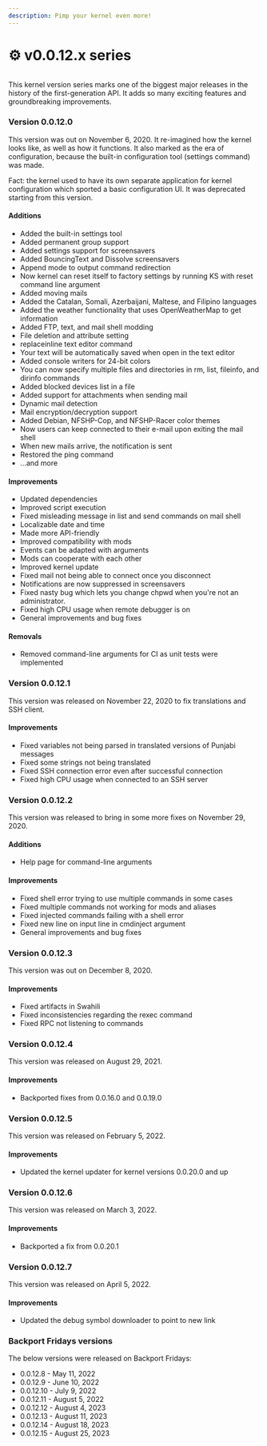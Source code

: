 ```yaml
---
description: Pimp your kernel even more!
---
```


# ⚙ v0.0.12.x series

<figure><img src="https://officialaptivi.files.wordpress.com/2022/02/68747470733a2f2f692e696d6775722e636f6d2f4b4f3176314b672e706e67.png" alt=""><figcaption></figcaption></figure>

This kernel version series marks one of the biggest major releases in the history of the first-generation API. It adds so many exciting features and groundbreaking improvements.

### Version 0.0.12.0

This version was out on November 6, 2020. It re-imagined how the kernel looks like, as well as how it functions. It also marked as the era of configuration, because the built-in configuration tool (settings command) was made.

Fact: the kernel used to have its own separate application for kernel configuration which sported a basic configuration UI. It was deprecated starting from this version.

#### Additions

* Added the built-in settings tool
* Added permanent group support
* Added settings support for screensavers
* Added BouncingText and Dissolve screensavers
* Append mode to output command redirection
* Now kernel can reset itself to factory settings by running KS with reset command line argument
* Added moving mails
* Added the Catalan, Somali, Azerbaijani, Maltese, and Filipino languages
* Added the weather functionality that uses OpenWeatherMap to get information
* Added FTP, text, and mail shell modding
* File deletion and attribute setting
* replaceinline text editor command
* Your text will be automatically saved when open in the text editor
* Added console writers for 24-bit colors
* You can now specify multiple files and directories in rm, list, fileinfo, and dirinfo commands
* Added blocked devices list in a file
* Added support for attachments when sending mail
* Dynamic mail detection
* Mail encryption/decryption support
* Added Debian, NFSHP-Cop, and NFSHP-Racer color themes
* Now users can keep connected to their e-mail upon exiting the mail shell
* When new mails arrive, the notification is sent
* Restored the ping command
* ...and more

#### Improvements

* Updated dependencies
* Improved script execution
* Fixed misleading message in list and send commands on mail shell
* Localizable date and time
* Made more API-friendly
* Improved compatibility with mods
* Events can be adapted with arguments
* Mods can cooperate with each other
* Improved kernel update
* Fixed mail not being able to connect once you disconnect
* Notifications are now suppressed in screensavers
* Fixed nasty bug which lets you change chpwd when you're not an administrator.
* Fixed high CPU usage when remote debugger is on
* General improvements and bug fixes

#### Removals

* Removed command-line arguments for CI as unit tests were implemented

### Version 0.0.12.1

This version was released on November 22, 2020 to fix translations and SSH client.

#### Improvements

* Fixed variables not being parsed in translated versions of Punjabi messages
* Fixed some strings not being translated
* Fixed SSH connection error even after successful connection
* Fixed high CPU usage when connected to an SSH server

### Version 0.0.12.2

This version was released to bring in some more fixes on November 29, 2020.

#### Additions

* Help page for command-line arguments

#### Improvements

* Fixed shell error trying to use multiple commands in some cases
* Fixed multiple commands not working for mods and aliases
* Fixed injected commands failing with a shell error
* Fixed new line on input line in cmdinject argument
* General improvements and bug fixes

### Version 0.0.12.3

This version was out on December 8, 2020.

#### Improvements

* Fixed artifacts in Swahili
* Fixed inconsistencies regarding the rexec command
* Fixed RPC not listening to commands

### Version 0.0.12.4

This version was released on August 29, 2021.

#### Improvements

* Backported fixes from 0.0.16.0 and 0.0.19.0

### Version 0.0.12.5

This version was released on February 5, 2022.

#### Improvements

* Updated the kernel updater for kernel versions 0.0.20.0 and up

### Version 0.0.12.6

This version was released on March 3, 2022.

#### Improvements

* Backported a fix from 0.0.20.1

### Version 0.0.12.7

This version was released on April 5, 2022.

#### Improvements

* Updated the debug symbol downloader to point to new link

### Backport Fridays versions

The below versions were released on Backport Fridays:

* 0.0.12.8 - May 11, 2022
* 0.0.12.9 - June 10, 2022
* 0.0.12.10 - July 9, 2022
* 0.0.12.11 - August 5, 2022
* 0.0.12.12 - August 4, 2023
* 0.0.12.13 - August 11, 2023
* 0.0.12.14 - August 18, 2023
* 0.0.12.15 - August 25, 2023
